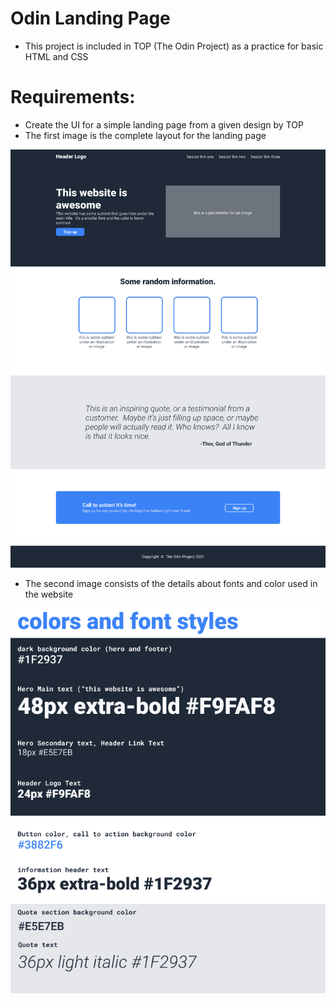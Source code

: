 # Odin Landing Page
- This project is included in TOP (The Odin Project) as a practice for basic HTML and CSS

# Requirements: 
- Create the UI for a simple landing page from a given design by TOP
- The first image is the complete layout for the landing page

![Layout](./design/01.png)
- The second image consists of the details about fonts and color used in the website

![Fonts and colors](./design/02.png)
